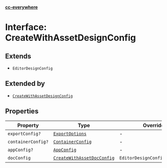 [**cc-everywhere**](../../../../../../index.md)

<HorizontalLine />

# Interface: CreateWithAssetDesignConfig

## Extends

- `EditorDesignConfig`

## Extended by

- [`CreateWithAssetDesignConfig`](../../../3p/editor/design-config-types/interfaces/create-with-asset-design-config.md)

## Properties

| Property | Type | Overrides | Inherited from |
| ------ | ------ | ------ | ------ |
| `exportConfig?` | [`ExportOptions`](../../../export-config-types/type-aliases/export-options.md) | - | `EditorDesignConfig.exportConfig` |
| `containerConfig?` | [`ContainerConfig`](../../../container-config-types/type-aliases/container-config.md) | - | `EditorDesignConfig.containerConfig` |
| `appConfig?` | [`AppConfig`](../../app-config-types/type-aliases/app-config.md) | - | `EditorDesignConfig.appConfig` |
| `docConfig` | [`CreateWithAssetDocConfig`](../../doc-config-types/interfaces/create-with-asset-doc-config.md) | `EditorDesignConfig.docConfig` | - |
